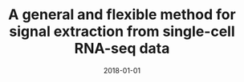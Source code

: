 ---
title: "A general and flexible method for signal extraction from single-cell RNA-seq data"
collection: publications
permalink: /publications/2018-01-01-A-general-and-flexible-method-for-signal-extraction-from-single-cell-RNA-seq-data
date: 2018-01-01
paperurl: 'https://doi.org/10.1038/s41467-017-02554-5'
code: 'https://github.com/drisso/zinbwave'
citation: 'D.&nbsp;Risso, F.&nbsp;Perraudeau, S.&nbsp;Gribkova, S.&nbsp;Dudoit, &amp; J.-P. Vert.
A general and flexible method for signal extraction from single-cell <span class="bibtex-protected">RNA-seq</span> data.
<em>Nature Comm.</em>, 9:284, 2018.'
---